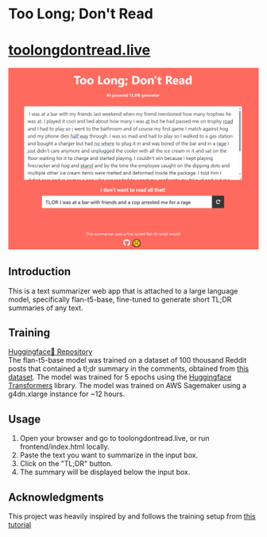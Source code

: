# Too Long; Don't Read
# [toolongdontread.live](https://toolongdontread.live)  

![Screenshot](/frontend/screenshot.png "Screenshot")

## Introduction

This is a text summarizer web app that is attached to a large language model, specifically flan-t5-base, fine-tuned to generate short TL;DR summaries of any text.

## Training
[Huggingface🤗 Repository](https://huggingface.co/zaydzuhri/flan-t5-base-tldr-100k)  
The flan-t5-base model was trained on a dataset of 100 thousand Reddit posts that contained a tl;dr summary in the comments, obtained from [this dataset](https://zenodo.org/record/1168855#.ZB8P-iFByUk). The model was trained for 5 epochs using the [Huggingface](https://huggingface.co/) [Transformers](https://github.com/huggingface/transformers) library. The model was trained on AWS Sagemaker using a g4dn.xlarge instance for ~12 hours.


## Usage

1. Open your browser and go to toolongdontread.live, or run frontend/index.html locally.
2. Paste the text you want to summarize in the input box.
3. Click on the "TL;DR" button.
4. The summary will be displayed below the input box.


## Acknowledgments

This project was heavily inspired by and follows the training setup from [this tutorial](https://www.philschmid.de/fine-tune-flan-t5)
